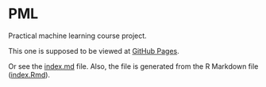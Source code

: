 # PML

Practical machine learning course project.

This one is supposed to be viewed at [GitHub Pages](http://muhomorik.github.io/PracticalMachineLearning/).

Or see the [index.md](index.md) file. Also, the file is generated from the R Markdown file ([index.Rmd](index.Rmd)).